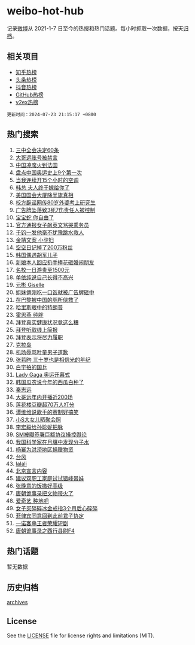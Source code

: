 # weibo-hot-hub

记录[微博](https://www.weibo.com)从 2021-1-7 日至今的热搜和热门话题。每小时抓取一次数据，按天[归档](archives)。

## 相关项目

- [知乎热榜](https://github.com/lonnyzhang423/zhihu-hot-hub)
- [头条热榜](https://github.com/lonnyzhang423/toutiao-hot-hub)
- [抖音热榜](https://github.com/lonnyzhang423/douyin-hot-hub)
- [GitHub热榜](https://github.com/lonnyzhang423/github-hot-hub)
- [v2ex热榜](https://github.com/lonnyzhang423/v2ex-hot-hub)


`更新时间：2024-07-23 21:15:17 +0800`

## 热门搜索

1. [三中全会决定60条](https://m.weibo.cn/search?containerid=100103type%3D1%26t%3D10%26q%3D%23%E4%B8%89%E4%B8%AD%E5%85%A8%E4%BC%9A%E5%86%B3%E5%AE%9A60%E6%9D%A1%23&stream_entry_id=51&isnewpage=1&extparam=seat%3D1%26c_type%3D51%26cate%3D10103%26filter_type%3Drealtimehot%26q%3D%2523%25E4%25B8%2589%25E4%25B8%25AD%25E5%2585%25A8%25E4%25BC%259A%25E5%2586%25B3%25E5%25AE%259A60%25E6%259D%25A1%2523%26dgr%3D0%26stream_entry_id%3D51%26pos%3D0%26display_time%3D1721740516%26pre_seqid%3D172174051651907420173)
1. [大哥远账号被禁言](https://m.weibo.cn/search?containerid=100103type%3D1%26t%3D10%26q%3D%23%E5%A4%A7%E5%93%A5%E8%BF%9C%E8%B4%A6%E5%8F%B7%E8%A2%AB%E7%A6%81%E8%A8%80%23&stream_entry_id=31&isnewpage=1&extparam=seat%3D1%26cate%3D5001%26q%3D%2523%25E5%25A4%25A7%25E5%2593%25A5%25E8%25BF%259C%25E8%25B4%25A6%25E5%258F%25B7%25E8%25A2%25AB%25E7%25A6%2581%25E8%25A8%2580%2523%26dgr%3D0%26stream_entry_id%3D31%26band_rank%3D1%26realpos%3D1%26c_type%3D31%26lcate%3D5001%26filter_type%3Drealtimehot%26flag%3D2%26pos%3D0%26display_time%3D1721740516%26pre_seqid%3D172174051651907420173)
1. [中国凉席火到法国](https://m.weibo.cn/search?containerid=100103type%3D1%26t%3D10%26q%3D%23%E4%B8%AD%E5%9B%BD%E5%87%89%E5%B8%AD%E7%81%AB%E5%88%B0%E6%B3%95%E5%9B%BD%23&stream_entry_id=31&isnewpage=1&extparam=seat%3D1%26cate%3D5001%26q%3D%2523%25E4%25B8%25AD%25E5%259B%25BD%25E5%2587%2589%25E5%25B8%25AD%25E7%2581%25AB%25E5%2588%25B0%25E6%25B3%2595%25E5%259B%25BD%2523%26dgr%3D0%26stream_entry_id%3D31%26band_rank%3D2%26realpos%3D2%26c_type%3D31%26lcate%3D5001%26filter_type%3Drealtimehot%26flag%3D0%26pos%3D1%26display_time%3D1721740516%26pre_seqid%3D172174051651907420173)
1. [盘点中国奥运史上9个第一次](https://m.weibo.cn/search?containerid=100103type%3D1%26t%3D10%26q%3D%23%E7%9B%98%E7%82%B9%E4%B8%AD%E5%9B%BD%E5%A5%A5%E8%BF%90%E5%8F%B2%E4%B8%8A9%E4%B8%AA%E7%AC%AC%E4%B8%80%E6%AC%A1%23&stream_entry_id=31&isnewpage=1&extparam=seat%3D1%26cate%3D5001%26q%3D%2523%25E7%259B%2598%25E7%2582%25B9%25E4%25B8%25AD%25E5%259B%25BD%25E5%25A5%25A5%25E8%25BF%2590%25E5%258F%25B2%25E4%25B8%258A9%25E4%25B8%25AA%25E7%25AC%25AC%25E4%25B8%2580%25E6%25AC%25A1%2523%26dgr%3D0%26stream_entry_id%3D31%26band_rank%3D3%26realpos%3D3%26c_type%3D31%26lcate%3D5001%26filter_type%3Drealtimehot%26flag%3D1%26pos%3D2%26display_time%3D1721740516%26pre_seqid%3D172174051651907420173)
1. [当我连续开15个小时的空调](https://m.weibo.cn/search?containerid=100103type%3D1%26t%3D10%26q%3D%23%E5%BD%93%E6%88%91%E8%BF%9E%E7%BB%AD%E5%BC%8015%E4%B8%AA%E5%B0%8F%E6%97%B6%E7%9A%84%E7%A9%BA%E8%B0%83%23&stream_entry_id=31&isnewpage=1&extparam=seat%3D1%26cate%3D5001%26q%3D%2523%25E5%25BD%2593%25E6%2588%2591%25E8%25BF%259E%25E7%25BB%25AD%25E5%25BC%258015%25E4%25B8%25AA%25E5%25B0%258F%25E6%2597%25B6%25E7%259A%2584%25E7%25A9%25BA%25E8%25B0%2583%2523%26dgr%3D0%26stream_entry_id%3D31%26band_rank%3D4%26realpos%3D4%26c_type%3D31%26lcate%3D5001%26filter_type%3Drealtimehot%26flag%3D0%26pos%3D3%26display_time%3D1721740516%26pre_seqid%3D172174051651907420173)
1. [韩总 夫人终于嫁给你了](https://m.weibo.cn/search?containerid=100103type%3D1%26t%3D10%26q%3D%E9%9F%A9%E6%80%BB+%E5%A4%AB%E4%BA%BA%E7%BB%88%E4%BA%8E%E5%AB%81%E7%BB%99%E4%BD%A0%E4%BA%86&stream_entry_id=31&isnewpage=1&extparam=seat%3D1%26cate%3D5001%26q%3D%25E9%259F%25A9%25E6%2580%25BB%2520%25E5%25A4%25AB%25E4%25BA%25BA%25E7%25BB%2588%25E4%25BA%258E%25E5%25AB%2581%25E7%25BB%2599%25E4%25BD%25A0%25E4%25BA%2586%26dgr%3D0%26stream_entry_id%3D31%26band_rank%3D5%26realpos%3D5%26c_type%3D31%26lcate%3D5001%26filter_type%3Drealtimehot%26flag%3D2%26pos%3D4%26display_time%3D1721740516%26pre_seqid%3D172174051651907420173)
1. [美国国会大厦降半旗真相](https://m.weibo.cn/search?containerid=100103type%3D1%26t%3D10%26q%3D%23%E7%BE%8E%E5%9B%BD%E5%9B%BD%E4%BC%9A%E5%A4%A7%E5%8E%A6%E9%99%8D%E5%8D%8A%E6%97%97%E7%9C%9F%E7%9B%B8%23&stream_entry_id=31&isnewpage=1&extparam=seat%3D1%26cate%3D5001%26q%3D%2523%25E7%25BE%258E%25E5%259B%25BD%25E5%259B%25BD%25E4%25BC%259A%25E5%25A4%25A7%25E5%258E%25A6%25E9%2599%258D%25E5%258D%258A%25E6%2597%2597%25E7%259C%259F%25E7%259B%25B8%2523%26dgr%3D0%26stream_entry_id%3D31%26band_rank%3D6%26realpos%3D6%26c_type%3D31%26lcate%3D5001%26filter_type%3Drealtimehot%26flag%3D2%26pos%3D5%26display_time%3D1721740516%26pre_seqid%3D172174051651907420173)
1. [校方辟谣网传80岁外婆考上研究生](https://m.weibo.cn/search?containerid=100103type%3D1%26t%3D10%26q%3D%23%E6%A0%A1%E6%96%B9%E8%BE%9F%E8%B0%A3%E7%BD%91%E4%BC%A080%E5%B2%81%E5%A4%96%E5%A9%86%E8%80%83%E4%B8%8A%E7%A0%94%E7%A9%B6%E7%94%9F%23&stream_entry_id=31&isnewpage=1&extparam=seat%3D1%26cate%3D5001%26q%3D%2523%25E6%25A0%25A1%25E6%2596%25B9%25E8%25BE%259F%25E8%25B0%25A3%25E7%25BD%2591%25E4%25BC%25A080%25E5%25B2%2581%25E5%25A4%2596%25E5%25A9%2586%25E8%2580%2583%25E4%25B8%258A%25E7%25A0%2594%25E7%25A9%25B6%25E7%2594%259F%2523%26dgr%3D0%26stream_entry_id%3D31%26adid%3D246768%26is_ad_pos%3D1%26c_type%3D31%26band_rank%3D7%26filter_type%3Drealtimehot%26lcate%3D5001%26pos%3D6%26display_time%3D1721740516%26pre_seqid%3D172174051651907420173)
1. [广告牌坠落致3死7伤责任人被控制](https://m.weibo.cn/search?containerid=100103type%3D1%26t%3D10%26q%3D%23%E5%B9%BF%E5%91%8A%E7%89%8C%E5%9D%A0%E8%90%BD%E8%87%B43%E6%AD%BB7%E4%BC%A4%E8%B4%A3%E4%BB%BB%E4%BA%BA%E8%A2%AB%E6%8E%A7%E5%88%B6%23&stream_entry_id=31&isnewpage=1&extparam=seat%3D1%26cate%3D5001%26q%3D%2523%25E5%25B9%25BF%25E5%2591%258A%25E7%2589%258C%25E5%259D%25A0%25E8%2590%25BD%25E8%2587%25B43%25E6%25AD%25BB7%25E4%25BC%25A4%25E8%25B4%25A3%25E4%25BB%25BB%25E4%25BA%25BA%25E8%25A2%25AB%25E6%258E%25A7%25E5%2588%25B6%2523%26dgr%3D0%26stream_entry_id%3D31%26band_rank%3D7%26realpos%3D7%26c_type%3D31%26lcate%3D5001%26filter_type%3Drealtimehot%26flag%3D0%26pos%3D7%26display_time%3D1721740516%26pre_seqid%3D172174051651907420173)
1. [宝宝蛇 你自由了](https://m.weibo.cn/search?containerid=100103type%3D1%26t%3D10%26q%3D%E5%AE%9D%E5%AE%9D%E8%9B%87+%E4%BD%A0%E8%87%AA%E7%94%B1%E4%BA%86&stream_entry_id=31&isnewpage=1&extparam=seat%3D1%26cate%3D5001%26q%3D%25E5%25AE%259D%25E5%25AE%259D%25E8%259B%2587%2520%25E4%25BD%25A0%25E8%2587%25AA%25E7%2594%25B1%25E4%25BA%2586%26dgr%3D0%26stream_entry_id%3D31%26band_rank%3D8%26realpos%3D8%26c_type%3D31%26lcate%3D5001%26filter_type%3Drealtimehot%26flag%3D0%26pos%3D8%26display_time%3D1721740516%26pre_seqid%3D172174051651907420173)
1. [官方通报女子飙英文骂哭乘务员](https://m.weibo.cn/search?containerid=100103type%3D1%26t%3D10%26q%3D%23%E5%AE%98%E6%96%B9%E9%80%9A%E6%8A%A5%E5%A5%B3%E5%AD%90%E9%A3%99%E8%8B%B1%E6%96%87%E9%AA%82%E5%93%AD%E4%B9%98%E5%8A%A1%E5%91%98%23&stream_entry_id=31&isnewpage=1&extparam=seat%3D1%26cate%3D5001%26q%3D%2523%25E5%25AE%2598%25E6%2596%25B9%25E9%2580%259A%25E6%258A%25A5%25E5%25A5%25B3%25E5%25AD%2590%25E9%25A3%2599%25E8%258B%25B1%25E6%2596%2587%25E9%25AA%2582%25E5%2593%25AD%25E4%25B9%2598%25E5%258A%25A1%25E5%2591%2598%2523%26dgr%3D0%26stream_entry_id%3D31%26band_rank%3D9%26realpos%3D9%26c_type%3D31%26lcate%3D5001%26filter_type%3Drealtimehot%26flag%3D0%26pos%3D9%26display_time%3D1721740516%26pre_seqid%3D172174051651907420173)
1. [千钧一发他毫不犹豫跳水救人](https://m.weibo.cn/search?containerid=100103type%3D1%26t%3D10%26q%3D%23%E5%8D%83%E9%92%A7%E4%B8%80%E5%8F%91%E4%BB%96%E6%AF%AB%E4%B8%8D%E7%8A%B9%E8%B1%AB%E8%B7%B3%E6%B0%B4%E6%95%91%E4%BA%BA%23&stream_entry_id=31&isnewpage=1&extparam=seat%3D1%26cate%3D5001%26q%3D%2523%25E5%258D%2583%25E9%2592%25A7%25E4%25B8%2580%25E5%258F%2591%25E4%25BB%2596%25E6%25AF%25AB%25E4%25B8%258D%25E7%258A%25B9%25E8%25B1%25AB%25E8%25B7%25B3%25E6%25B0%25B4%25E6%2595%2591%25E4%25BA%25BA%2523%26dgr%3D0%26stream_entry_id%3D31%26band_rank%3D10%26realpos%3D10%26c_type%3D31%26lcate%3D5001%26filter_type%3Drealtimehot%26flag%3D32768%26pos%3D10%26display_time%3D1721740516%26pre_seqid%3D172174051651907420173)
1. [金靖文案 小孕妇](https://m.weibo.cn/search?containerid=100103type%3D1%26t%3D10%26q%3D%E9%87%91%E9%9D%96%E6%96%87%E6%A1%88+%E5%B0%8F%E5%AD%95%E5%A6%87&stream_entry_id=31&isnewpage=1&extparam=seat%3D1%26cate%3D5001%26q%3D%25E9%2587%2591%25E9%259D%2596%25E6%2596%2587%25E6%25A1%2588%2520%25E5%25B0%258F%25E5%25AD%2595%25E5%25A6%2587%26dgr%3D0%26stream_entry_id%3D31%26band_rank%3D11%26realpos%3D11%26c_type%3D31%26lcate%3D5001%26filter_type%3Drealtimehot%26flag%3D1%26pos%3D11%26display_time%3D1721740516%26pre_seqid%3D172174051651907420173)
1. [空空日记掉了200万粉丝](https://m.weibo.cn/search?containerid=100103type%3D1%26t%3D10%26q%3D%23%E7%A9%BA%E7%A9%BA%E6%97%A5%E8%AE%B0%E6%8E%89%E4%BA%86200%E4%B8%87%E7%B2%89%E4%B8%9D%23&stream_entry_id=31&isnewpage=1&extparam=seat%3D1%26cate%3D5001%26q%3D%2523%25E7%25A9%25BA%25E7%25A9%25BA%25E6%2597%25A5%25E8%25AE%25B0%25E6%258E%2589%25E4%25BA%2586200%25E4%25B8%2587%25E7%25B2%2589%25E4%25B8%259D%2523%26dgr%3D0%26stream_entry_id%3D31%26band_rank%3D12%26realpos%3D12%26c_type%3D31%26lcate%3D5001%26filter_type%3Drealtimehot%26flag%3D1%26pos%3D12%26display_time%3D1721740516%26pre_seqid%3D172174051651907420173)
1. [韩国偶遇胡军儿子](https://m.weibo.cn/search?containerid=100103type%3D1%26t%3D10%26q%3D%23%E9%9F%A9%E5%9B%BD%E5%81%B6%E9%81%87%E8%83%A1%E5%86%9B%E5%84%BF%E5%AD%90%23&stream_entry_id=31&isnewpage=1&extparam=seat%3D1%26cate%3D5001%26q%3D%2523%25E9%259F%25A9%25E5%259B%25BD%25E5%2581%25B6%25E9%2581%2587%25E8%2583%25A1%25E5%2586%259B%25E5%2584%25BF%25E5%25AD%2590%2523%26dgr%3D0%26stream_entry_id%3D31%26band_rank%3D13%26realpos%3D13%26c_type%3D31%26lcate%3D5001%26filter_type%3Drealtimehot%26flag%3D1%26pos%3D13%26display_time%3D1721740516%26pre_seqid%3D172174051651907420173)
1. [新娘本人回应扔手捧花砸婚闹朋友](https://m.weibo.cn/search?containerid=100103type%3D1%26t%3D10%26q%3D%23%E6%96%B0%E5%A8%98%E6%9C%AC%E4%BA%BA%E5%9B%9E%E5%BA%94%E6%89%94%E6%89%8B%E6%8D%A7%E8%8A%B1%E7%A0%B8%E5%A9%9A%E9%97%B9%E6%9C%8B%E5%8F%8B%23&stream_entry_id=31&isnewpage=1&extparam=seat%3D1%26cate%3D5001%26q%3D%2523%25E6%2596%25B0%25E5%25A8%2598%25E6%259C%25AC%25E4%25BA%25BA%25E5%259B%259E%25E5%25BA%2594%25E6%2589%2594%25E6%2589%258B%25E6%258D%25A7%25E8%258A%25B1%25E7%25A0%25B8%25E5%25A9%259A%25E9%2597%25B9%25E6%259C%258B%25E5%258F%258B%2523%26dgr%3D0%26stream_entry_id%3D31%26band_rank%3D14%26realpos%3D14%26c_type%3D31%26lcate%3D5001%26filter_type%3Drealtimehot%26flag%3D0%26pos%3D14%26display_time%3D1721740516%26pre_seqid%3D172174051651907420173)
1. [名校一日游贵至1500元](https://m.weibo.cn/search?containerid=100103type%3D1%26t%3D10%26q%3D%23%E5%90%8D%E6%A0%A1%E4%B8%80%E6%97%A5%E6%B8%B8%E8%B4%B5%E8%87%B31500%E5%85%83%23&stream_entry_id=31&isnewpage=1&extparam=seat%3D1%26cate%3D5001%26q%3D%2523%25E5%2590%258D%25E6%25A0%25A1%25E4%25B8%2580%25E6%2597%25A5%25E6%25B8%25B8%25E8%25B4%25B5%25E8%2587%25B31500%25E5%2585%2583%2523%26dgr%3D0%26stream_entry_id%3D31%26band_rank%3D15%26realpos%3D15%26c_type%3D31%26lcate%3D5001%26filter_type%3Drealtimehot%26flag%3D0%26pos%3D15%26display_time%3D1721740516%26pre_seqid%3D172174051651907420173)
1. [单依纯说自己长得不高兴](https://m.weibo.cn/search?containerid=100103type%3D1%26t%3D10%26q%3D%23%E5%8D%95%E4%BE%9D%E7%BA%AF%E8%AF%B4%E8%87%AA%E5%B7%B1%E9%95%BF%E5%BE%97%E4%B8%8D%E9%AB%98%E5%85%B4%23&stream_entry_id=31&isnewpage=1&extparam=seat%3D1%26cate%3D5001%26q%3D%2523%25E5%258D%2595%25E4%25BE%259D%25E7%25BA%25AF%25E8%25AF%25B4%25E8%2587%25AA%25E5%25B7%25B1%25E9%2595%25BF%25E5%25BE%2597%25E4%25B8%258D%25E9%25AB%2598%25E5%2585%25B4%2523%26dgr%3D0%26stream_entry_id%3D31%26band_rank%3D16%26realpos%3D16%26c_type%3D31%26lcate%3D5001%26filter_type%3Drealtimehot%26flag%3D0%26pos%3D16%26display_time%3D1721740516%26pre_seqid%3D172174051651907420173)
1. [元彬 Giselle](https://m.weibo.cn/search?containerid=100103type%3D1%26t%3D10%26q%3D%E5%85%83%E5%BD%AC+Giselle&stream_entry_id=31&isnewpage=1&extparam=seat%3D1%26cate%3D5001%26q%3D%25E5%2585%2583%25E5%25BD%25AC%2520Giselle%26dgr%3D0%26stream_entry_id%3D31%26band_rank%3D17%26realpos%3D17%26c_type%3D31%26lcate%3D5001%26filter_type%3Drealtimehot%26flag%3D0%26pos%3D17%26display_time%3D1721740516%26pre_seqid%3D172174051651907420173)
1. [姐妹俩刚吃一口饭就被广告牌砸中](https://m.weibo.cn/search?containerid=100103type%3D1%26t%3D10%26q%3D%23%E5%A7%90%E5%A6%B9%E4%BF%A9%E5%88%9A%E5%90%83%E4%B8%80%E5%8F%A3%E9%A5%AD%E5%B0%B1%E8%A2%AB%E5%B9%BF%E5%91%8A%E7%89%8C%E7%A0%B8%E4%B8%AD%23&stream_entry_id=31&isnewpage=1&extparam=seat%3D1%26cate%3D5001%26q%3D%2523%25E5%25A7%2590%25E5%25A6%25B9%25E4%25BF%25A9%25E5%2588%259A%25E5%2590%2583%25E4%25B8%2580%25E5%258F%25A3%25E9%25A5%25AD%25E5%25B0%25B1%25E8%25A2%25AB%25E5%25B9%25BF%25E5%2591%258A%25E7%2589%258C%25E7%25A0%25B8%25E4%25B8%25AD%2523%26dgr%3D0%26stream_entry_id%3D31%26band_rank%3D18%26realpos%3D18%26c_type%3D31%26lcate%3D5001%26filter_type%3Drealtimehot%26flag%3D1%26pos%3D18%26display_time%3D1721740516%26pre_seqid%3D172174051651907420173)
1. [在巴黎被中国的厕所侠救了](https://m.weibo.cn/search?containerid=100103type%3D1%26t%3D10%26q%3D%23%E5%9C%A8%E5%B7%B4%E9%BB%8E%E8%A2%AB%E4%B8%AD%E5%9B%BD%E7%9A%84%E5%8E%95%E6%89%80%E4%BE%A0%E6%95%91%E4%BA%86%23&stream_entry_id=31&isnewpage=1&extparam=seat%3D1%26cate%3D5001%26q%3D%2523%25E5%259C%25A8%25E5%25B7%25B4%25E9%25BB%258E%25E8%25A2%25AB%25E4%25B8%25AD%25E5%259B%25BD%25E7%259A%2584%25E5%258E%2595%25E6%2589%2580%25E4%25BE%25A0%25E6%2595%2591%25E4%25BA%2586%2523%26dgr%3D0%26stream_entry_id%3D31%26band_rank%3D19%26realpos%3D19%26c_type%3D31%26lcate%3D5001%26filter_type%3Drealtimehot%26flag%3D0%26pos%3D19%26display_time%3D1721740516%26pre_seqid%3D172174051651907420173)
1. [哈里斯眼中的特朗普](https://m.weibo.cn/search?containerid=100103type%3D1%26t%3D10%26q%3D%23%E5%93%88%E9%87%8C%E6%96%AF%E7%9C%BC%E4%B8%AD%E7%9A%84%E7%89%B9%E6%9C%97%E6%99%AE%23&stream_entry_id=31&isnewpage=1&extparam=seat%3D1%26cate%3D5001%26q%3D%2523%25E5%2593%2588%25E9%2587%258C%25E6%2596%25AF%25E7%259C%25BC%25E4%25B8%25AD%25E7%259A%2584%25E7%2589%25B9%25E6%259C%2597%25E6%2599%25AE%2523%26dgr%3D0%26stream_entry_id%3D31%26band_rank%3D20%26realpos%3D20%26c_type%3D31%26lcate%3D5001%26filter_type%3Drealtimehot%26flag%3D1%26pos%3D20%26display_time%3D1721740516%26pre_seqid%3D172174051651907420173)
1. [霍思燕 纯胖](https://m.weibo.cn/search?containerid=100103type%3D1%26t%3D10%26q%3D%E9%9C%8D%E6%80%9D%E7%87%95+%E7%BA%AF%E8%83%96&stream_entry_id=31&isnewpage=1&extparam=seat%3D1%26cate%3D5001%26q%3D%25E9%259C%258D%25E6%2580%259D%25E7%2587%2595%2520%25E7%25BA%25AF%25E8%2583%2596%26dgr%3D0%26stream_entry_id%3D31%26band_rank%3D21%26realpos%3D21%26c_type%3D31%26lcate%3D5001%26filter_type%3Drealtimehot%26flag%3D2%26pos%3D21%26display_time%3D1721740516%26pre_seqid%3D172174051651907420173)
1. [拜登真实健康状况竟这么糟](https://m.weibo.cn/search?containerid=100103type%3D1%26t%3D10%26q%3D%23%E6%8B%9C%E7%99%BB%E7%9C%9F%E5%AE%9E%E5%81%A5%E5%BA%B7%E7%8A%B6%E5%86%B5%E7%AB%9F%E8%BF%99%E4%B9%88%E7%B3%9F%23&stream_entry_id=31&isnewpage=1&extparam=seat%3D1%26cate%3D5001%26q%3D%2523%25E6%258B%259C%25E7%2599%25BB%25E7%259C%259F%25E5%25AE%259E%25E5%2581%25A5%25E5%25BA%25B7%25E7%258A%25B6%25E5%2586%25B5%25E7%25AB%259F%25E8%25BF%2599%25E4%25B9%2588%25E7%25B3%259F%2523%26dgr%3D0%26stream_entry_id%3D31%26band_rank%3D22%26realpos%3D22%26c_type%3D31%26lcate%3D5001%26filter_type%3Drealtimehot%26flag%3D0%26pos%3D22%26display_time%3D1721740516%26pre_seqid%3D172174051651907420173)
1. [拜登听取线上简报](https://m.weibo.cn/search?containerid=100103type%3D1%26t%3D10%26q%3D%23%E6%8B%9C%E7%99%BB%E5%90%AC%E5%8F%96%E7%BA%BF%E4%B8%8A%E7%AE%80%E6%8A%A5%23&stream_entry_id=31&isnewpage=1&extparam=seat%3D1%26cate%3D5001%26q%3D%2523%25E6%258B%259C%25E7%2599%25BB%25E5%2590%25AC%25E5%258F%2596%25E7%25BA%25BF%25E4%25B8%258A%25E7%25AE%2580%25E6%258A%25A5%2523%26dgr%3D0%26stream_entry_id%3D31%26band_rank%3D23%26realpos%3D23%26c_type%3D31%26lcate%3D5001%26filter_type%3Drealtimehot%26flag%3D0%26pos%3D23%26display_time%3D1721740516%26pre_seqid%3D172174051651907420173)
1. [拜登表示将尽力履职](https://m.weibo.cn/search?containerid=100103type%3D1%26t%3D10%26q%3D%23%E6%8B%9C%E7%99%BB%E8%A1%A8%E7%A4%BA%E5%B0%86%E5%B0%BD%E5%8A%9B%E5%B1%A5%E8%81%8C%23&stream_entry_id=31&isnewpage=1&extparam=seat%3D1%26cate%3D5001%26q%3D%2523%25E6%258B%259C%25E7%2599%25BB%25E8%25A1%25A8%25E7%25A4%25BA%25E5%25B0%2586%25E5%25B0%25BD%25E5%258A%259B%25E5%25B1%25A5%25E8%2581%258C%2523%26dgr%3D0%26stream_entry_id%3D31%26band_rank%3D24%26realpos%3D24%26c_type%3D31%26lcate%3D5001%26filter_type%3Drealtimehot%26flag%3D0%26pos%3D24%26display_time%3D1721740516%26pre_seqid%3D172174051651907420173)
1. [克拉岛](https://m.weibo.cn/search?containerid=100103type%3D1%26t%3D10%26q%3D%E5%85%8B%E6%8B%89%E5%B2%9B&stream_entry_id=31&isnewpage=1&extparam=seat%3D1%26cate%3D5001%26q%3D%25E5%2585%258B%25E6%258B%2589%25E5%25B2%259B%26dgr%3D0%26stream_entry_id%3D31%26band_rank%3D25%26realpos%3D25%26c_type%3D31%26lcate%3D5001%26filter_type%3Drealtimehot%26flag%3D1%26pos%3D25%26display_time%3D1721740516%26pre_seqid%3D172174051651907420173)
1. [机场辱骂叶童男子道歉](https://m.weibo.cn/search?containerid=100103type%3D1%26t%3D10%26q%3D%23%E6%9C%BA%E5%9C%BA%E8%BE%B1%E9%AA%82%E5%8F%B6%E7%AB%A5%E7%94%B7%E5%AD%90%E9%81%93%E6%AD%89%23&stream_entry_id=31&isnewpage=1&extparam=seat%3D1%26cate%3D5001%26q%3D%2523%25E6%259C%25BA%25E5%259C%25BA%25E8%25BE%25B1%25E9%25AA%2582%25E5%258F%25B6%25E7%25AB%25A5%25E7%2594%25B7%25E5%25AD%2590%25E9%2581%2593%25E6%25AD%2589%2523%26dgr%3D0%26stream_entry_id%3D31%26band_rank%3D26%26realpos%3D26%26c_type%3D31%26lcate%3D5001%26filter_type%3Drealtimehot%26flag%3D1%26pos%3D26%26display_time%3D1721740516%26pre_seqid%3D172174051651907420173)
1. [张若昀 三十岁也是相信光的年纪](https://m.weibo.cn/search?containerid=100103type%3D1%26t%3D10%26q%3D%E5%BC%A0%E8%8B%A5%E6%98%80+%E4%B8%89%E5%8D%81%E5%B2%81%E4%B9%9F%E6%98%AF%E7%9B%B8%E4%BF%A1%E5%85%89%E7%9A%84%E5%B9%B4%E7%BA%AA&stream_entry_id=31&isnewpage=1&extparam=seat%3D1%26cate%3D5001%26q%3D%25E5%25BC%25A0%25E8%258B%25A5%25E6%2598%2580%2520%25E4%25B8%2589%25E5%258D%2581%25E5%25B2%2581%25E4%25B9%259F%25E6%2598%25AF%25E7%259B%25B8%25E4%25BF%25A1%25E5%2585%2589%25E7%259A%2584%25E5%25B9%25B4%25E7%25BA%25AA%26dgr%3D0%26stream_entry_id%3D31%26band_rank%3D27%26realpos%3D27%26c_type%3D31%26lcate%3D5001%26filter_type%3Drealtimehot%26flag%3D1%26pos%3D27%26display_time%3D1721740516%26pre_seqid%3D172174051651907420173)
1. [白宇拍的国乒](https://m.weibo.cn/search?containerid=100103type%3D1%26t%3D10%26q%3D%E7%99%BD%E5%AE%87%E6%8B%8D%E7%9A%84%E5%9B%BD%E4%B9%92&stream_entry_id=31&isnewpage=1&extparam=seat%3D1%26cate%3D5001%26q%3D%25E7%2599%25BD%25E5%25AE%2587%25E6%258B%258D%25E7%259A%2584%25E5%259B%25BD%25E4%25B9%2592%26dgr%3D0%26stream_entry_id%3D31%26band_rank%3D28%26realpos%3D28%26c_type%3D31%26lcate%3D5001%26filter_type%3Drealtimehot%26flag%3D1%26pos%3D28%26display_time%3D1721740516%26pre_seqid%3D172174051651907420173)
1. [Lady Gaga 奥运开幕式](https://m.weibo.cn/search?containerid=100103type%3D1%26t%3D10%26q%3DLady+Gaga+%E5%A5%A5%E8%BF%90%E5%BC%80%E5%B9%95%E5%BC%8F&stream_entry_id=31&isnewpage=1&extparam=seat%3D1%26cate%3D5001%26q%3DLady%2520Gaga%2520%25E5%25A5%25A5%25E8%25BF%2590%25E5%25BC%2580%25E5%25B9%2595%25E5%25BC%258F%26dgr%3D0%26stream_entry_id%3D31%26band_rank%3D29%26realpos%3D29%26c_type%3D31%26lcate%3D5001%26filter_type%3Drealtimehot%26flag%3D1%26pos%3D29%26display_time%3D1721740516%26pre_seqid%3D172174051651907420173)
1. [韩国瓜农说今年的西瓜白种了](https://m.weibo.cn/search?containerid=100103type%3D1%26t%3D10%26q%3D%23%E9%9F%A9%E5%9B%BD%E7%93%9C%E5%86%9C%E8%AF%B4%E4%BB%8A%E5%B9%B4%E7%9A%84%E8%A5%BF%E7%93%9C%E7%99%BD%E7%A7%8D%E4%BA%86%23&stream_entry_id=31&isnewpage=1&extparam=seat%3D1%26cate%3D5001%26q%3D%2523%25E9%259F%25A9%25E5%259B%25BD%25E7%2593%259C%25E5%2586%259C%25E8%25AF%25B4%25E4%25BB%258A%25E5%25B9%25B4%25E7%259A%2584%25E8%25A5%25BF%25E7%2593%259C%25E7%2599%25BD%25E7%25A7%258D%25E4%25BA%2586%2523%26dgr%3D0%26stream_entry_id%3D31%26band_rank%3D30%26realpos%3D30%26c_type%3D31%26lcate%3D5001%26filter_type%3Drealtimehot%26flag%3D1%26pos%3D30%26display_time%3D1721740516%26pre_seqid%3D172174051651907420173)
1. [秦志远](https://m.weibo.cn/search?containerid=100103type%3D1%26t%3D10%26q%3D%E7%A7%A6%E5%BF%97%E8%BF%9C&stream_entry_id=31&isnewpage=1&extparam=seat%3D1%26cate%3D5001%26q%3D%25E7%25A7%25A6%25E5%25BF%2597%25E8%25BF%259C%26dgr%3D0%26stream_entry_id%3D31%26band_rank%3D31%26realpos%3D31%26c_type%3D31%26lcate%3D5001%26filter_type%3Drealtimehot%26flag%3D0%26pos%3D31%26display_time%3D1721740516%26pre_seqid%3D172174051651907420173)
1. [大哥远年内开播近200场](https://m.weibo.cn/search?containerid=100103type%3D1%26t%3D10%26q%3D%23%E5%A4%A7%E5%93%A5%E8%BF%9C%E5%B9%B4%E5%86%85%E5%BC%80%E6%92%AD%E8%BF%91200%E5%9C%BA%23&stream_entry_id=31&isnewpage=1&extparam=seat%3D1%26cate%3D5001%26q%3D%2523%25E5%25A4%25A7%25E5%2593%25A5%25E8%25BF%259C%25E5%25B9%25B4%25E5%2586%2585%25E5%25BC%2580%25E6%2592%25AD%25E8%25BF%2591200%25E5%259C%25BA%2523%26dgr%3D0%26stream_entry_id%3D31%26band_rank%3D32%26realpos%3D32%26c_type%3D31%26lcate%3D5001%26filter_type%3Drealtimehot%26flag%3D1%26pos%3D32%26display_time%3D1721740516%26pre_seqid%3D172174051651907420173)
1. [莲花楼豆瓣超70万人打分](https://m.weibo.cn/search?containerid=100103type%3D1%26t%3D10%26q%3D%23%E8%8E%B2%E8%8A%B1%E6%A5%BC%E8%B1%86%E7%93%A3%E8%B6%8570%E4%B8%87%E4%BA%BA%E6%89%93%E5%88%86%23&stream_entry_id=31&isnewpage=1&extparam=seat%3D1%26cate%3D5001%26q%3D%2523%25E8%258E%25B2%25E8%258A%25B1%25E6%25A5%25BC%25E8%25B1%2586%25E7%2593%25A3%25E8%25B6%258570%25E4%25B8%2587%25E4%25BA%25BA%25E6%2589%2593%25E5%2588%2586%2523%26dgr%3D0%26stream_entry_id%3D31%26band_rank%3D33%26realpos%3D33%26c_type%3D31%26lcate%3D5001%26filter_type%3Drealtimehot%26flag%3D1%26pos%3D33%26display_time%3D1721740516%26pre_seqid%3D172174051651907420173)
1. [谭维维说歌手的赛制好搞笑](https://m.weibo.cn/search?containerid=100103type%3D1%26t%3D10%26q%3D%23%E8%B0%AD%E7%BB%B4%E7%BB%B4%E8%AF%B4%E6%AD%8C%E6%89%8B%E7%9A%84%E8%B5%9B%E5%88%B6%E5%A5%BD%E6%90%9E%E7%AC%91%23&stream_entry_id=31&isnewpage=1&extparam=seat%3D1%26cate%3D5001%26q%3D%2523%25E8%25B0%25AD%25E7%25BB%25B4%25E7%25BB%25B4%25E8%25AF%25B4%25E6%25AD%258C%25E6%2589%258B%25E7%259A%2584%25E8%25B5%259B%25E5%2588%25B6%25E5%25A5%25BD%25E6%2590%259E%25E7%25AC%2591%2523%26dgr%3D0%26stream_entry_id%3D31%26band_rank%3D34%26realpos%3D34%26c_type%3D31%26lcate%3D5001%26filter_type%3Drealtimehot%26flag%3D1%26pos%3D34%26display_time%3D1721740516%26pre_seqid%3D172174051651907420173)
1. [小S大女儿晒聚会照](https://m.weibo.cn/search?containerid=100103type%3D1%26t%3D10%26q%3D%23%E5%B0%8FS%E5%A4%A7%E5%A5%B3%E5%84%BF%E6%99%92%E8%81%9A%E4%BC%9A%E7%85%A7%23&stream_entry_id=31&isnewpage=1&extparam=seat%3D1%26cate%3D5001%26q%3D%2523%25E5%25B0%258FS%25E5%25A4%25A7%25E5%25A5%25B3%25E5%2584%25BF%25E6%2599%2592%25E8%2581%259A%25E4%25BC%259A%25E7%2585%25A7%2523%26dgr%3D0%26stream_entry_id%3D31%26band_rank%3D35%26realpos%3D35%26c_type%3D31%26lcate%3D5001%26filter_type%3Drealtimehot%26flag%3D1%26pos%3D35%26display_time%3D1721740516%26pre_seqid%3D172174051651907420173)
1. [李宏毅给孙珍妮把脉](https://m.weibo.cn/search?containerid=100103type%3D1%26t%3D10%26q%3D%23%E6%9D%8E%E5%AE%8F%E6%AF%85%E7%BB%99%E5%AD%99%E7%8F%8D%E5%A6%AE%E6%8A%8A%E8%84%89%23&stream_entry_id=31&isnewpage=1&extparam=seat%3D1%26cate%3D5001%26q%3D%2523%25E6%259D%258E%25E5%25AE%258F%25E6%25AF%2585%25E7%25BB%2599%25E5%25AD%2599%25E7%258F%258D%25E5%25A6%25AE%25E6%258A%258A%25E8%2584%2589%2523%26dgr%3D0%26stream_entry_id%3D31%26band_rank%3D36%26realpos%3D36%26c_type%3D31%26lcate%3D5001%26filter_type%3Drealtimehot%26flag%3D1%26pos%3D36%26display_time%3D1721740516%26pre_seqid%3D172174051651907420173)
1. [SM被曝签署巨额协议操控舆论](https://m.weibo.cn/search?containerid=100103type%3D1%26t%3D10%26q%3D%23SM%E8%A2%AB%E6%9B%9D%E7%AD%BE%E7%BD%B2%E5%B7%A8%E9%A2%9D%E5%8D%8F%E8%AE%AE%E6%93%8D%E6%8E%A7%E8%88%86%E8%AE%BA%23&stream_entry_id=31&isnewpage=1&extparam=seat%3D1%26cate%3D5001%26q%3D%2523SM%25E8%25A2%25AB%25E6%259B%259D%25E7%25AD%25BE%25E7%25BD%25B2%25E5%25B7%25A8%25E9%25A2%259D%25E5%258D%258F%25E8%25AE%25AE%25E6%2593%258D%25E6%258E%25A7%25E8%2588%2586%25E8%25AE%25BA%2523%26dgr%3D0%26stream_entry_id%3D31%26band_rank%3D37%26realpos%3D37%26c_type%3D31%26lcate%3D5001%26filter_type%3Drealtimehot%26flag%3D1%26pos%3D37%26display_time%3D1721740516%26pre_seqid%3D172174051651907420173)
1. [我国科学家在月壤中发现分子水](https://m.weibo.cn/search?containerid=100103type%3D1%26t%3D10%26q%3D%23%E6%88%91%E5%9B%BD%E7%A7%91%E5%AD%A6%E5%AE%B6%E5%9C%A8%E6%9C%88%E5%A3%A4%E4%B8%AD%E5%8F%91%E7%8E%B0%E5%88%86%E5%AD%90%E6%B0%B4%23&stream_entry_id=31&isnewpage=1&extparam=seat%3D1%26cate%3D5001%26q%3D%2523%25E6%2588%2591%25E5%259B%25BD%25E7%25A7%2591%25E5%25AD%25A6%25E5%25AE%25B6%25E5%259C%25A8%25E6%259C%2588%25E5%25A3%25A4%25E4%25B8%25AD%25E5%258F%2591%25E7%258E%25B0%25E5%2588%2586%25E5%25AD%2590%25E6%25B0%25B4%2523%26dgr%3D0%26stream_entry_id%3D31%26band_rank%3D38%26realpos%3D38%26c_type%3D31%26lcate%3D5001%26filter_type%3Drealtimehot%26flag%3D0%26pos%3D38%26display_time%3D1721740516%26pre_seqid%3D172174051651907420173)
1. [杨幂为洪涝地区捐赠物资](https://m.weibo.cn/search?containerid=100103type%3D1%26t%3D10%26q%3D%23%E6%9D%A8%E5%B9%82%E4%B8%BA%E6%B4%AA%E6%B6%9D%E5%9C%B0%E5%8C%BA%E6%8D%90%E8%B5%A0%E7%89%A9%E8%B5%84%23&stream_entry_id=31&isnewpage=1&extparam=seat%3D1%26cate%3D5001%26q%3D%2523%25E6%259D%25A8%25E5%25B9%2582%25E4%25B8%25BA%25E6%25B4%25AA%25E6%25B6%259D%25E5%259C%25B0%25E5%258C%25BA%25E6%258D%2590%25E8%25B5%25A0%25E7%2589%25A9%25E8%25B5%2584%2523%26dgr%3D0%26stream_entry_id%3D31%26band_rank%3D39%26realpos%3D39%26c_type%3D31%26lcate%3D5001%26filter_type%3Drealtimehot%26flag%3D1%26pos%3D39%26display_time%3D1721740516%26pre_seqid%3D172174051651907420173)
1. [台风](https://m.weibo.cn/search?containerid=100103type%3D1%26t%3D10%26q%3D%E5%8F%B0%E9%A3%8E&stream_entry_id=31&isnewpage=1&extparam=seat%3D1%26cate%3D5001%26q%3D%25E5%258F%25B0%25E9%25A3%258E%26dgr%3D0%26stream_entry_id%3D31%26band_rank%3D40%26realpos%3D40%26c_type%3D31%26lcate%3D5001%26filter_type%3Drealtimehot%26flag%3D0%26pos%3D40%26display_time%3D1721740516%26pre_seqid%3D172174051651907420173)
1. [lalali](https://m.weibo.cn/search?containerid=100103type%3D1%26t%3D10%26q%3Dlalali&stream_entry_id=31&isnewpage=1&extparam=seat%3D1%26cate%3D5001%26q%3Dlalali%26dgr%3D0%26stream_entry_id%3D31%26band_rank%3D41%26realpos%3D41%26c_type%3D31%26lcate%3D5001%26filter_type%3Drealtimehot%26flag%3D1%26pos%3D41%26display_time%3D1721740516%26pre_seqid%3D172174051651907420173)
1. [北京宣言内容](https://m.weibo.cn/search?containerid=100103type%3D1%26t%3D10%26q%3D%23%E5%8C%97%E4%BA%AC%E5%AE%A3%E8%A8%80%E5%86%85%E5%AE%B9%23&stream_entry_id=31&isnewpage=1&extparam=seat%3D1%26cate%3D5001%26q%3D%2523%25E5%258C%2597%25E4%25BA%25AC%25E5%25AE%25A3%25E8%25A8%2580%25E5%2586%2585%25E5%25AE%25B9%2523%26dgr%3D0%26stream_entry_id%3D31%26band_rank%3D42%26realpos%3D42%26c_type%3D31%26lcate%3D5001%26filter_type%3Drealtimehot%26flag%3D0%26pos%3D42%26display_time%3D1721740516%26pre_seqid%3D172174051651907420173)
1. [建议双职工家庭试试错峰带娃](https://m.weibo.cn/search?containerid=100103type%3D1%26t%3D10%26q%3D%23%E5%BB%BA%E8%AE%AE%E5%8F%8C%E8%81%8C%E5%B7%A5%E5%AE%B6%E5%BA%AD%E8%AF%95%E8%AF%95%E9%94%99%E5%B3%B0%E5%B8%A6%E5%A8%83%23&stream_entry_id=31&isnewpage=1&extparam=seat%3D1%26cate%3D5001%26q%3D%2523%25E5%25BB%25BA%25E8%25AE%25AE%25E5%258F%258C%25E8%2581%258C%25E5%25B7%25A5%25E5%25AE%25B6%25E5%25BA%25AD%25E8%25AF%2595%25E8%25AF%2595%25E9%2594%2599%25E5%25B3%25B0%25E5%25B8%25A6%25E5%25A8%2583%2523%26dgr%3D0%26stream_entry_id%3D31%26band_rank%3D43%26realpos%3D43%26c_type%3D31%26lcate%3D5001%26filter_type%3Drealtimehot%26flag%3D0%26pos%3D43%26display_time%3D1721740516%26pre_seqid%3D172174051651907420173)
1. [张晚意的饭撒好高级](https://m.weibo.cn/search?containerid=100103type%3D1%26t%3D10%26q%3D%E5%BC%A0%E6%99%9A%E6%84%8F%E7%9A%84%E9%A5%AD%E6%92%92%E5%A5%BD%E9%AB%98%E7%BA%A7&stream_entry_id=31&isnewpage=1&extparam=seat%3D1%26cate%3D5001%26q%3D%25E5%25BC%25A0%25E6%2599%259A%25E6%2584%258F%25E7%259A%2584%25E9%25A5%25AD%25E6%2592%2592%25E5%25A5%25BD%25E9%25AB%2598%25E7%25BA%25A7%26dgr%3D0%26stream_entry_id%3D31%26band_rank%3D44%26realpos%3D44%26c_type%3D31%26lcate%3D5001%26filter_type%3Drealtimehot%26flag%3D0%26pos%3D44%26display_time%3D1721740516%26pre_seqid%3D172174051651907420173)
1. [唐朝诡事录把文物带火了](https://m.weibo.cn/search?containerid=100103type%3D1%26t%3D10%26q%3D%23%E5%94%90%E6%9C%9D%E8%AF%A1%E4%BA%8B%E5%BD%95%E6%8A%8A%E6%96%87%E7%89%A9%E5%B8%A6%E7%81%AB%E4%BA%86%23&stream_entry_id=31&isnewpage=1&extparam=seat%3D1%26cate%3D5001%26q%3D%2523%25E5%2594%2590%25E6%259C%259D%25E8%25AF%25A1%25E4%25BA%258B%25E5%25BD%2595%25E6%258A%258A%25E6%2596%2587%25E7%2589%25A9%25E5%25B8%25A6%25E7%2581%25AB%25E4%25BA%2586%2523%26dgr%3D0%26stream_entry_id%3D31%26band_rank%3D45%26realpos%3D45%26c_type%3D31%26lcate%3D5001%26filter_type%3Drealtimehot%26flag%3D1%26pos%3D45%26display_time%3D1721740516%26pre_seqid%3D172174051651907420173)
1. [爱奇艺 种地吧](https://m.weibo.cn/search?containerid=100103type%3D1%26t%3D10%26q%3D%E7%88%B1%E5%A5%87%E8%89%BA+%E7%A7%8D%E5%9C%B0%E5%90%A7&stream_entry_id=31&isnewpage=1&extparam=seat%3D1%26cate%3D5001%26q%3D%25E7%2588%25B1%25E5%25A5%2587%25E8%2589%25BA%2520%25E7%25A7%258D%25E5%259C%25B0%25E5%2590%25A7%26dgr%3D0%26stream_entry_id%3D31%26band_rank%3D46%26realpos%3D46%26c_type%3D31%26lcate%3D5001%26filter_type%3Drealtimehot%26flag%3D1%26pos%3D46%26display_time%3D1721740516%26pre_seqid%3D172174051651907420173)
1. [女子买碎碎冰金戒指3个月后心碎碎](https://m.weibo.cn/search?containerid=100103type%3D1%26t%3D10%26q%3D%23%E5%A5%B3%E5%AD%90%E4%B9%B0%E7%A2%8E%E7%A2%8E%E5%86%B0%E9%87%91%E6%88%92%E6%8C%873%E4%B8%AA%E6%9C%88%E5%90%8E%E5%BF%83%E7%A2%8E%E7%A2%8E%23&stream_entry_id=31&isnewpage=1&extparam=seat%3D1%26cate%3D5001%26q%3D%2523%25E5%25A5%25B3%25E5%25AD%2590%25E4%25B9%25B0%25E7%25A2%258E%25E7%25A2%258E%25E5%2586%25B0%25E9%2587%2591%25E6%2588%2592%25E6%258C%25873%25E4%25B8%25AA%25E6%259C%2588%25E5%2590%258E%25E5%25BF%2583%25E7%25A2%258E%25E7%25A2%258E%2523%26dgr%3D0%26stream_entry_id%3D31%26band_rank%3D47%26realpos%3D47%26c_type%3D31%26lcate%3D5001%26filter_type%3Drealtimehot%26flag%3D0%26pos%3D47%26display_time%3D1721740516%26pre_seqid%3D172174051651907420173)
1. [菲律宾同意回到此前君子协定](https://m.weibo.cn/search?containerid=100103type%3D1%26t%3D10%26q%3D%23%E8%8F%B2%E5%BE%8B%E5%AE%BE%E5%90%8C%E6%84%8F%E5%9B%9E%E5%88%B0%E6%AD%A4%E5%89%8D%E5%90%9B%E5%AD%90%E5%8D%8F%E5%AE%9A%23&stream_entry_id=31&isnewpage=1&extparam=seat%3D1%26cate%3D5001%26q%3D%2523%25E8%258F%25B2%25E5%25BE%258B%25E5%25AE%25BE%25E5%2590%258C%25E6%2584%258F%25E5%259B%259E%25E5%2588%25B0%25E6%25AD%25A4%25E5%2589%258D%25E5%2590%259B%25E5%25AD%2590%25E5%258D%258F%25E5%25AE%259A%2523%26dgr%3D0%26stream_entry_id%3D31%26band_rank%3D48%26realpos%3D48%26c_type%3D31%26lcate%3D5001%26filter_type%3Drealtimehot%26flag%3D1%26pos%3D48%26display_time%3D1721740516%26pre_seqid%3D172174051651907420173)
1. [一诺客串王者荣耀短剧](https://m.weibo.cn/search?containerid=100103type%3D1%26t%3D10%26q%3D%23%E4%B8%80%E8%AF%BA%E5%AE%A2%E4%B8%B2%E7%8E%8B%E8%80%85%E8%8D%A3%E8%80%80%E7%9F%AD%E5%89%A7%23&stream_entry_id=31&isnewpage=1&extparam=seat%3D1%26cate%3D5001%26q%3D%2523%25E4%25B8%2580%25E8%25AF%25BA%25E5%25AE%25A2%25E4%25B8%25B2%25E7%258E%258B%25E8%2580%2585%25E8%258D%25A3%25E8%2580%2580%25E7%259F%25AD%25E5%2589%25A7%2523%26dgr%3D0%26stream_entry_id%3D31%26band_rank%3D49%26realpos%3D49%26c_type%3D31%26lcate%3D5001%26filter_type%3Drealtimehot%26flag%3D1%26pos%3D49%26display_time%3D1721740516%26pre_seqid%3D172174051651907420173)
1. [唐朝诡事录之西行县尉F4](https://m.weibo.cn/search?containerid=100103type%3D1%26t%3D10%26q%3D%23%E5%94%90%E6%9C%9D%E8%AF%A1%E4%BA%8B%E5%BD%95%E4%B9%8B%E8%A5%BF%E8%A1%8C%E5%8E%BF%E5%B0%89F4%23&stream_entry_id=31&isnewpage=1&extparam=seat%3D1%26cate%3D5001%26q%3D%2523%25E5%2594%2590%25E6%259C%259D%25E8%25AF%25A1%25E4%25BA%258B%25E5%25BD%2595%25E4%25B9%258B%25E8%25A5%25BF%25E8%25A1%258C%25E5%258E%25BF%25E5%25B0%2589F4%2523%26dgr%3D0%26stream_entry_id%3D31%26band_rank%3D50%26realpos%3D50%26c_type%3D31%26lcate%3D5001%26filter_type%3Drealtimehot%26flag%3D1%26pos%3D50%26display_time%3D1721740516%26pre_seqid%3D172174051651907420173)

## 热门话题

暂无数据

## 历史归档

[archives](archives)

## License

See the [LICENSE](LICENSE) file for license rights and limitations (MIT).
